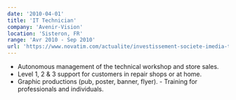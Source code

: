 ```yaml
---
date: '2010-04-01'
title: 'IT Technician'
company: 'Avenir-Vision'
location: 'Sisteron, FR'
range: 'Avr 2010 - Sep 2010'
url: 'https://www.novatim.com/actualite/investissement-societe-imedia-toulouse/'
---
```


- Autonomous management of the technical workshop and store sales.
- Level 1, 2 & 3 support for customers in repair shops or at home.
- Graphic productions (pub, poster, banner, flyer). - Training for professionals and individuals.
